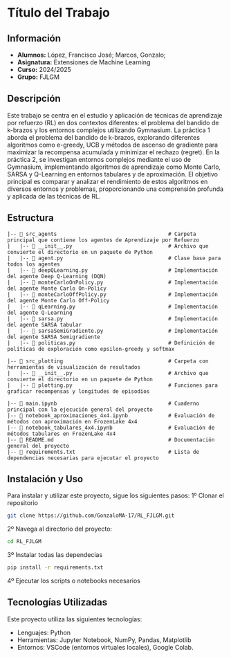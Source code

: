 # Título del Trabajo 
## Información
- **Alumnos:** López, Francisco José; Marcos, Gonzalo; 
- **Asignatura:** Extensiones de Machine Learning
- **Curso:** 2024/2025
- **Grupo:** FJLGM

## Descripción 
Este trabajo se centra en el estudio y aplicación de técnicas de aprendizaje por refuerzo (RL) en dos contextos diferentes: el problema del bandido de k-brazos y los entornos complejos utilizando Gymnasium. La práctica 1 aborda el problema del bandido de k-brazos, explorando diferentes algoritmos como e-greedy, UCB y métodos de ascenso de gradiente para maximizar la recompensa acumulada y minimizar el rechazo (regret). En la práctica 2, se investigan entornos complejos mediante el uso de Gymnasium, implementando algoritmos de aprendizaje como Monte Carlo, SARSA y Q-Learning en entornos tabulares y de aproximación. El objetivo principal es comparar y analizar el rendimiento de estos algoritmos en diversos entornos y problemas, proporcionando una comprensión profunda y aplicada de las técnicas de RL.
## Estructura 

```plaintext
|-- 📂 src_agents                                    # Carpeta principal que contiene los agentes de Aprendizaje por Refuerzo
|   |-- 📄 __init__.py                               # Archivo que convierte el directorio en un paquete de Python
|   |-- 📄 agent.py                                  # Clase base para todos los agentes
|   |-- 📄 deepQLearning.py                          # Implementación del agente Deep Q-Learning (DQN)
|   |-- 📄 monteCarloOnPolicy.py                     # Implementación del agente Monte Carlo On-Policy
|   |-- 📄 monteCarloOffPolicy.py                    # Implementación del agente Monte Carlo Off-Policy
|   |-- 📄 qLearning.py                              # Implementación del agente Q-Learning
|   |-- 📄 sarsa.py                                  # Implementación del agente SARSA tabular
|   |-- 📄 sarsaSemiGradiente.py                     # Implementación del agente SARSA Semigradiente
|   |-- 📄 politicas.py                              # Definición de políticas de exploración como epsilon-greedy y softmax

|-- 📂 src_plotting                                  # Carpeta con herramientas de visualización de resultados
|   |-- 📄 __init__.py                               # Archivo que convierte el directorio en un paquete de Python
|   |-- 📄 plotting.py                               # Funciones para graficar recompensas y longitudes de episodios

|-- 📄 main.ipynb                                    # Cuaderno principal con la ejecución general del proyecto
|-- 📄 notebook_aproximaciones_4x4.ipynb             # Evaluación de métodos con aproximación en FrozenLake 4x4
|-- 📄 notebook_tabulares_4x4.ipynb                  # Evaluación de métodos tabulares en FrozenLake 4x4
|-- 📄 README.md                                     # Documentación general del proyecto
|-- 📄 requirements.txt                              # Lista de dependencias necesarias para ejecutar el proyecto
```

## Instalación y Uso 
Para instalar y utilizar este proyecto, sigue los siguientes pasos:
1º Clonar el repositorio
```bash
git clone https://github.com/GonzaloMA-17/RL_FJLGM.git
```  

2º Navega al directorio del proyecto:
```bash
cd RL_FJLGM
```  

3º Instalar todas las dependecias
```bash
pip install -r requirements.txt
```  

4º Ejecutar los scripts o notebooks necesarios

## Tecnologías Utilizadas 
Este proyecto utiliza las siguientes tecnologías:

- Lenguajes: Python
- Herramientas: Jupyter Notebook, NumPy, Pandas, Matplotlib
- Entornos: VSCode (entornos virtuales locales), Google Colab.
